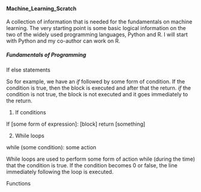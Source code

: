 #### Machine_Learning_Scratch

A collection of information that is needed for the fundamentals on machine learning.
The very starting point is some basic logical information on the two of the widely used programming languages, Python and R.
I will start with Python and my co-author can work on R. 

##### Fundamentals of Programming
If else statements

So for example, we have an _if_ followed by some form of condition.  If the condition is true, then the block is executed and after that the return.  _if_ the condition is not true, the block is not executed and it goes immediately to the return.

1. If conditions

If [some form of expression]:
  [block]
  return [something]


  

2. While loops

while (some condition):
  some action




While loops are used to perform some form of action while (during the time) that the condition is true.  If the condition becomes 0 or false, the line immediately following the loop is executed.

Functions 
